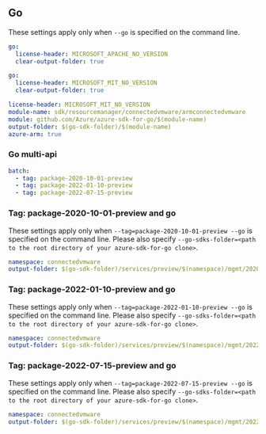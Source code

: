 ## Go

These settings apply only when `--go` is specified on the command line.

```yaml $(go)
go:
  license-header: MICROSOFT_APACHE_NO_VERSION
  clear-output-folder: true
```

```yaml $(go) && !$(track2)
go:
  license-header: MICROSOFT_MIT_NO_VERSION
  clear-output-folder: true
```

``` yaml $(go) && $(track2)
license-header: MICROSOFT_MIT_NO_VERSION
module-name: sdk/resourcemanager/connectedvmware/armconnectedvmware
module: github.com/Azure/azure-sdk-for-go/$(module-name)
output-folder: $(go-sdk-folder)/$(module-name)
azure-arm: true
```

### Go multi-api

``` yaml $(go) && $(multiapi)
batch:
  - tag: package-2020-10-01-preview
  - tag: package-2022-01-10-preview
  - tag: package-2022-07-15-preview
```

### Tag: package-2020-10-01-preview and go

These settings apply only when `--tag=package-2020-10-01-preview --go` is specified on the command line.
Please also specify `--go-sdks-folder=<path to the root directory of your azure-sdk-for-go clone>`.

```yaml $(tag) == 'package-2020-10-01-preview' && $(go)
namespace: connectedvmware
output-folder: $(go-sdk-folder)/services/preview/$(namespace)/mgmt/2020-10-01-preview/$(namespace)
```

### Tag: package-2022-01-10-preview and go

These settings apply only when `--tag=package-2022-01-10-preview --go` is specified on the command line.
Please also specify `--go-sdks-folder=<path to the root directory of your azure-sdk-for-go clone>`.

```yaml $(tag) == 'package-2022-01-10-preview' && $(go)
namespace: connectedvmware
output-folder: $(go-sdk-folder)/services/preview/$(namespace)/mgmt/2022-01-10-preview/$(namespace)
```

### Tag: package-2022-07-15-preview and go

These settings apply only when `--tag=package-2022-07-15-preview --go` is specified on the command line.
Please also specify `--go-sdks-folder=<path to the root directory of your azure-sdk-for-go clone>`.

```yaml $(tag) == 'package-2022-07-15-preview' && $(go)
namespace: connectedvmware
output-folder: $(go-sdk-folder)/services/preview/$(namespace)/mgmt/2022-07-15-preview/$(namespace)
```
